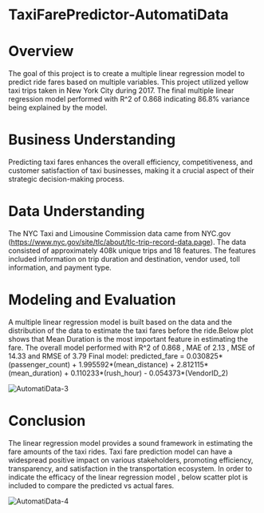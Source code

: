 # TaxiFarePredictor-AutomatiData

# Overview
The goal of this project is to create a multiple linear regression model to predict ride fares based on multiple variables. This project utilized yellow taxi trips taken in New York City during 2017. The final multiple linear regression model performed with R^2 of 0.868 indicating 86.8% variance being explained by the model.

# Business Understanding
Predicting taxi fares enhances the overall efficiency, competitiveness, and customer satisfaction of taxi businesses, making it a crucial aspect of their strategic decision-making process.

# Data Understanding
The NYC Taxi and Limousine Commission data came from NYC.gov (https://www.nyc.gov/site/tlc/about/tlc-trip-record-data.page). The data consisted of approximately 408k unique trips and 18 features. The features included information on trip duration and destination, vendor used, toll information, and payment type.

# Modeling and Evaluation
A multiple linear regression model is built based on the data and the distribution of the data to estimate the taxi fares before the ride.Below plot shows that Mean Duration is the most important feature in estimating the fare. The overall model performed with R^2 of 0.868 , MAE of 2.13 , MSE of 14.33 and RMSE of 3.79
Final model:
predicted_fare = 0.030825*(passenger_count) + 1.995592*(mean_distance) + 2.812115*(mean_duration) + 0.110233*(rush_hour) - 0.054373*(VendorID_2)

![AutomatiData-3](https://github.com/IamMayur95/TaxiFarePredictor-AutomatiData/assets/67839699/0d813d54-ed99-4d89-b419-7ee8138a5a6d)


# Conclusion
The linear regression model provides a sound framework in estimating the fare amounts of the taxi rides.  Taxi fare prediction model can have a widespread positive impact on various stakeholders, promoting efficiency, transparency, and satisfaction in the transportation ecosystem. In order to indicate the efficacy of the linear regression model , below scatter plot is included to compare the predicted vs actual fares.

![AutomatiData-4](https://github.com/IamMayur95/TaxiFarePredictor-AutomatiData/assets/67839699/a5593484-4891-44d2-802c-cb17928dae79)
